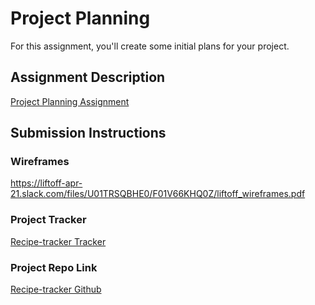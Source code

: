 # Project Planning
For this assignment, you'll create some initial plans for your project.

## Assignment Description
[Project Planning Assignment](https://education.launchcode.org/liftoff/modules/assignments/project-planning)

## Submission Instructions

### Wireframes

https://liftoff-apr-21.slack.com/files/U01TRSQBHE0/F01V66KHQ0Z/liftoff_wireframes.pdf


### Project Tracker

[Recipe-tracker Tracker](https://trello.com/b/KB48rn5U/liftoff-spring-2021)

### Project Repo Link

[Recipe-tracker Github](https://github.com/Liftoff-Spring-2021/liftoff-recipe-tracker)
